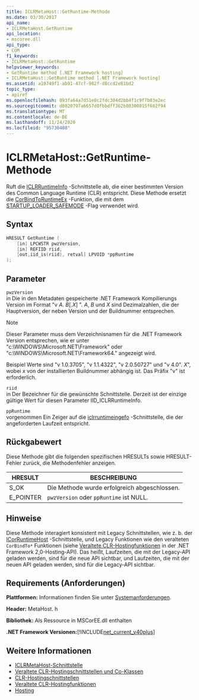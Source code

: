 ```yaml
---
title: ICLRMetaHost::GetRuntime-Methode
ms.date: 03/30/2017
api_name:
- ICLRMetaHost.GetRuntime
api_location:
- mscoree.dll
api_type:
- COM
f1_keywords:
- ICLRMetaHost::GetRuntime
helpviewer_keywords:
- GetRuntime method [.NET Framework hosting]
- ICLRMetaHost::GetRuntime method [.NET Framework hosting]
ms.assetid: a10749f1-ab91-47cf-982f-d8ccd2e81bd2
topic_type:
- apiref
ms.openlocfilehash: 093fa64a7d51e0c2fdc304d2bb4f1c9f7b03e2ec
ms.sourcegitcommit: d8020797a6657d0fbbdff362b80300815f682f94
ms.translationtype: MT
ms.contentlocale: de-DE
ms.lasthandoff: 11/24/2020
ms.locfileid: "95730408"
---
```

# <a name="iclrmetahostgetruntime-method"></a>ICLRMetaHost::GetRuntime-Methode

Ruft die [ICLRRuntimeInfo](iclrruntimeinfo-interface.md) -Schnittstelle ab, die einer bestimmten Version des Common Language Runtime (CLR) entspricht. Diese Methode ersetzt die [CorBindToRuntimeEx](corbindtoruntimeex-function.md) -Funktion, die mit dem [STARTUP_LOADER_SAFEMODE](startup-flags-enumeration.md) -Flag verwendet wird.  
  
## <a name="syntax"></a>Syntax  
  
```cpp  
HRESULT GetRuntime (  
    [in] LPCWSTR pwzVersion,  
    [in] REFIID riid,  
    [out,iid_is(riid), retval] LPVOID *ppRuntime  
);  
```  
  
## <a name="parameters"></a>Parameter  

 `pwzVersion`  
 in Die in den Metadaten gespeicherte .NET Framework Kompilierungs Version im Format "v *A*. *B*[.*X*] ". *A*, *B* und *X* sind Dezimalzahlen, die der Hauptversion, der neben Version und der Buildnummer entsprechen.  
  
> [!NOTE]
> Dieser Parameter muss dem Verzeichnisnamen für die .NET Framework Version entsprechen, wie er unter "c:\WINDOWS\Microsoft.NET\Framework" oder "c:\WINDOWS\Microsoft.NET\Framework64." angezeigt wird.  
  
 Beispiel Werte sind "v 1.0.3705", "v 1.1.4322", "v 2.0.50727" und "v 4.0". *X*", wobei *x* von der installierten Buildnummer abhängig ist. Das Präfix "v" ist erforderlich.  
  
 `riid`  
 in Der Bezeichner für die gewünschte Schnittstelle. Derzeit ist der einzige gültige Wert für diesen Parameter IID_ICLRRuntimeInfo.  
  
 `ppRuntime`  
 vorgenommen Ein Zeiger auf die [iclrruntimeingefo](iclrruntimeinfo-interface.md) -Schnittstelle, die der angeforderten Laufzeit entspricht.  
  
## <a name="return-value"></a>Rückgabewert  

 Diese Methode gibt die folgenden spezifischen HRESULTs sowie HRESULT-Fehler zurück, die Methodenfehler anzeigen.  
  
|HRESULT|BESCHREIBUNG|  
|-------------|-----------------|  
|S_OK|Die Methode wurde erfolgreich abgeschlossen.|  
|E_POINTER|`pwzVersion` oder `ppRuntime` ist NULL.|  
  
## <a name="remarks"></a>Hinweise  

 Diese Methode interagiert konsistent mit Legacy Schnittstellen, wie z. b. der [ICorRuntimeHost](icorruntimehost-interface.md) -Schnittstelle, und Legacy Funktionen wie den veralteten `CorBindTo*` Funktionen (siehe [Veraltete CLR-Hostingfunktionen](deprecated-clr-hosting-functions.md) in der .NET Framework 2,0-Hosting-API). Das heißt, Laufzeiten, die mit der Legacy-API geladen werden, sind für die neue API sichtbar, und Laufzeiten, die mit der neuen API geladen werden, sind für die Legacy-API sichtbar.  
  
## <a name="requirements"></a>Requirements (Anforderungen)  

 **Plattformen:** Informationen finden Sie unter [Systemanforderungen](../../get-started/system-requirements.md).  
  
 **Header:** MetaHost. h  
  
 **Bibliothek:** Als Ressource in MSCorEE.dll enthalten  
  
 **.NET Framework Versionen:**[!INCLUDE[net_current_v40plus](../../../../includes/net-current-v40plus-md.md)]  
  
## <a name="see-also"></a>Weitere Informationen

- [ICLRMetaHost-Schnittstelle](iclrmetahost-interface.md)
- [Veraltete CLR-Hostingschnittstellen und Co-Klassen](deprecated-clr-hosting-interfaces-and-coclasses.md)
- [CLR-Hostingschnittstellen](clr-hosting-interfaces.md)
- [Veraltete CLR-Hostingfunktionen](deprecated-clr-hosting-functions.md)
- [Hosting](index.md)
